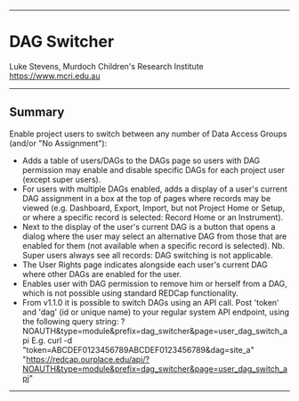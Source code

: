 ********************************************************************************
# DAG Switcher

Luke Stevens, Murdoch Children's Research Institute https://www.mcri.edu.au

********************************************************************************
## Summary

Enable project users to switch between any number of Data Access Groups (and/or 
"No Assignment"):
 - Adds a table of users/DAGs to the DAGs page so users with DAG permission may
   enable and disable specific DAGs for each project user (except super users). 
 - For users with multiple DAGs enabled, adds a display of a user's current DAG 
   assignment in a box at the top of pages where records may be viewed (e.g.
   Dashboard, Export, Import, but not Project Home or Setup, or where a specific
   record is selected: Record Home or an Instrument).
 - Next to the display of the user's current DAG is a button that opens a dialog 
   where the user may select an alternative DAG from those that are enabled for 
   them (not available when a specific record is selected).
    Nb. Super users always see all records: DAG switching is not applicable.
 - The User Rights page indicates alongside each user's current DAG where other 
   DAGs are enabled for the user.
 - Enables user with DAG permission to remove him or herself from a DAG, which 
   is not possible using standard REDCap functionality. 
 - From v1.1.0 it is possible to switch DAGs using an API call. Post 'token' and 
   'dag' (id or unique name) to your regular system API endpoint, using the 
   following query string: 
    ?NOAUTH&type=module&prefix=dag_switcher&page=user_dag_switch_api
   E.g.
    curl -d "token=ABCDEF0123456789ABCDEF0123456789&dag=site_a" 
    "https://redcap.ourplace.edu/api/?NOAUTH&type=module&prefix=dag_switcher&page=user_dag_switch_api"
********************************************************************************